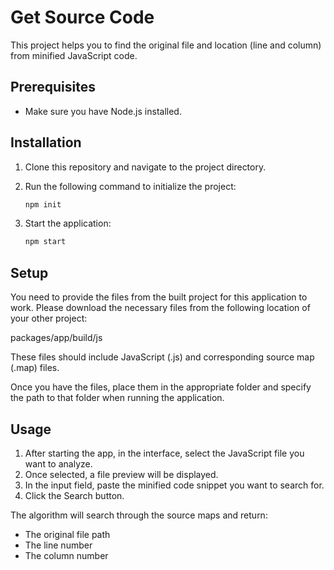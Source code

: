 # Get Source Code

This project helps you to find the original file and location (line and column) from minified JavaScript code.

## Prerequisites

- Make sure you have Node.js installed.

## Installation

1. Clone this repository and navigate to the project directory.
2. Run the following command to initialize the project:

   ```bash
   npm init
   ```
3. Start the application:

   ```bash
   npm start
   ```
   
## Setup

You need to provide the files from the built project for this application to work. Please download the necessary files from the following location of your other project:

packages/app/build/js

These files should include JavaScript (.js) and corresponding source map (.map) files.

Once you have the files, place them in the appropriate folder and specify the path to that folder when running the application.

## Usage
1. After starting the app, in the interface, select the JavaScript file you want to analyze.
2. Once selected, a file preview will be displayed.
3. In the input field, paste the minified code snippet you want to search for.
4. Click the Search button.

The algorithm will search through the source maps and return:
* The original file path
* The line number
* The column number
